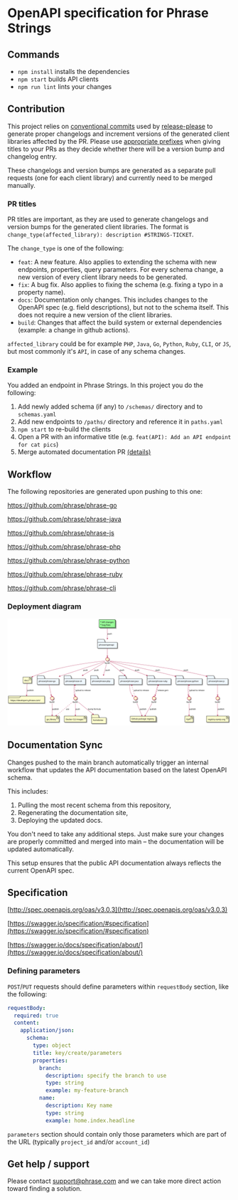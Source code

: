 # OpenAPI specification for Phrase Strings

## Commands

* `npm install` installs the dependencies
* `npm start` builds API clients
* `npm run lint` lints your changes

## Contribution

This project relies on [conventional commits](https://www.conventionalcommits.org) used by [release-please](https://github.com/googleapis/release-please) to generate proper changelogs and increment versions of the generated client libraries affected by the PR. Please use [appropriate prefixes](https://kapeli.com/cheat_sheets/Conventional_Commits.docset/Contents/Resources/Documents/index) when giving titles to your PRs as they decide whether there will be a version bump and changelog entry.

These changelogs and version bumps are generated as a separate pull requests (one for each client library) and currently need to be merged manually.

### PR titles

PR titles are important, as they are used to generate changelogs and version bumps for the generated client libraries. The format is `change_type(affected_library): description #STRINGS-TICKET`.

The `change_type` is one of the following:
* `feat`: A new feature. Also applies to extending the schema with new endpoints, properties, query parameters. For every schema change, a new version of every client library needs to be generated.
* `fix`: A bug fix. Also applies to fixing the schema (e.g. fixing a typo in a property name).
* `docs`: Documentation only changes. This includes changes to the OpenAPI spec (e.g. field descriptions), but not to the schema itself. This does not require a new version of the client libraries.
* `build`: Changes that affect the build system or external dependencies (example: a change in github actions).

`affected_library` could be for example `PHP`, `Java`, `Go`, `Python`, `Ruby`, `CLI`, or `JS`, but most commonly it's `API`, in case of any schema changes.

### Example

You added an endpoint in Phrase Strings. In this project you do the following:

1. Add newly added schema (if any) to `/schemas/` directory and to `schemas.yaml`
2. Add new endpoints to `/paths/` directory and reference it in `paths.yaml`
3. `npm start` to re-build the clients
4. Open a PR with an informative title (e.g. `feat(API): Add an API endpoint for cat pics`)
5. Merge automated documentation PR [(details)](#documentation-sync)

## Workflow

The following repositories are generated upon pushing to this one:

https://github.com/phrase/phrase-go

https://github.com/phrase/phrase-java

https://github.com/phrase/phrase-js

https://github.com/phrase/phrase-php

https://github.com/phrase/phrase-python

https://github.com/phrase/phrase-ruby

https://github.com/phrase/phrase-cli

### Deployment diagram

![Deployment diagram](docs/openapi%20workflow.svg)

## Documentation Sync

Changes pushed to the main branch automatically trigger an internal workflow that updates the API documentation based on the latest OpenAPI schema.

This includes:

1. Pulling the most recent schema from this repository,
2. Regenerating the documentation site,
3. Deploying the updated docs.

You don't need to take any additional steps. Just make sure your changes are properly committed and merged into main – the documentation will be updated automatically.

This setup ensures that the public API documentation always reflects the current OpenAPI spec.

## Specification

[http://spec.openapis.org/oas/v3.0.3](http://spec.openapis.org/oas/v3.0.3)

[https://swagger.io/specification/#specification](https://swagger.io/specification/#specification)

[https://swagger.io/docs/specification/about/](https://swagger.io/docs/specification/about/)

### Defining parameters

`POST`/`PUT` requests should define parameters within `requestBody` section, like the following:

```yaml
requestBody:
  required: true
  content:
    application/json:
      schema:
        type: object
        title: key/create/parameters
        properties:
          branch:
            description: specify the branch to use
            type: string
            example: my-feature-branch
          name:
            description: Key name
            type: string
            example: home.index.headline
```

`parameters` section should contain only those parameters which are part of the URL (typically `project_id` and/or `account_id`)

## Get help / support

Please contact [support@phrase.com](mailto:support@phrase.com?subject=[GitHub]%20openapi) and we can take more direct action toward finding a solution.
